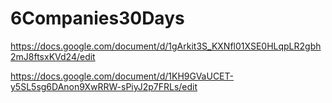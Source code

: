 # 6Companies30Days

https://docs.google.com/document/d/1gArkit3S_KXNfl01XSE0HLqpLR2gbh2mJ8ftsxKVd24/edit

https://docs.google.com/document/d/1KH9GVaUCET-y5SL5sg6DAnon9XwRRW-sPiyJ2p7FRLs/edit
